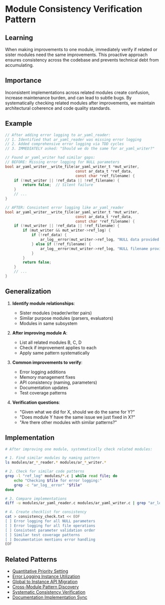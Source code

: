 # Module Consistency Verification Pattern

## Learning
When making improvements to one module, immediately verify if related or sister modules need the same improvements. This proactive approach ensures consistency across the codebase and prevents technical debt from accumulating.

## Importance
Inconsistent implementations across related modules create confusion, increase maintenance burden, and can lead to subtle bugs. By systematically checking related modules after improvements, we maintain architectural coherence and code quality standards.

## Example
```c
// After adding error logging to ar_yaml_reader:
// 1. Identified that ar_yaml_reader was missing error logging
// 2. Added comprehensive error logging via TDD cycles
// 3. IMMEDIATELY asked: "Should we do the same for ar_yaml_writer?"

// Found ar_yaml_writer had similar gaps:
// BEFORE: Missing error logging for NULL parameters
bool ar_yaml_writer__write_file(ar_yaml_writer_t *mut_writer, 
                                const ar_data_t *ref_data, 
                                const char *ref_filename) {
    if (!mut_writer || !ref_data || !ref_filename) {
        return false;  // Silent failure
    }
    // ...
}

// AFTER: Consistent error logging like ar_yaml_reader
bool ar_yaml_writer__write_file(ar_yaml_writer_t *mut_writer,
                                const ar_data_t *ref_data,
                                const char *ref_filename) {
    if (!mut_writer || !ref_data || !ref_filename) {
        if (mut_writer && mut_writer->ref_log) {
            if (!ref_data) {
                ar_log__error(mut_writer->ref_log, "NULL data provided to YAML writer");
            } else if (!ref_filename) {
                ar_log__error(mut_writer->ref_log, "NULL filename provided to YAML writer");
            }
        }
        return false;
    }
    // ...
}
```

## Generalization
1. **Identify module relationships**:
   - Sister modules (reader/writer pairs)
   - Similar purpose modules (parsers, evaluators)
   - Modules in same subsystem

2. **After improving module A**:
   - List all related modules B, C, D
   - Check if improvement applies to each
   - Apply same pattern systematically

3. **Common improvements to verify**:
   - Error logging additions
   - Memory management fixes
   - API consistency (naming, parameters)
   - Documentation updates
   - Test coverage patterns

4. **Verification questions**:
   - "Given what we did for X, should we do the same for Y?"
   - "Does module Y have the same issue we just fixed in X?"
   - "Are there other modules with similar patterns?"

## Implementation
```bash
# After improving one module, systematically check related modules:

# 1. Find similar modules by naming pattern
ls modules/ar_*_reader.* modules/ar_*_writer.*

# 2. Check for similar code patterns
grep -l "ref_log" modules/*.c | while read file; do
    echo "Checking $file for error logging:"
    grep -c "ar_log__error" "$file"
done

# 3. Compare implementations
diff -u modules/ar_yaml_reader.c modules/ar_yaml_writer.c | grep "ar_log__error"

# 4. Create checklist for consistency
cat > consistency_check.txt << EOF
[ ] Error logging for all NULL parameters
[ ] Error logging for all file operations
[ ] Consistent parameter validation order
[ ] Similar test coverage patterns
[ ] Documentation mentions error handling
EOF
```

## Related Patterns
- [Quantitative Priority Setting](quantitative-priority-setting.md)
- [Error Logging Instance Utilization](error-logging-instance-utilization.md)
- [Global to Instance API Migration](global-to-instance-api-migration.md)
- [Cross-Module Pattern Discovery](cross-method-pattern-discovery.md)
- [Systematic Consistency Verification](systematic-consistency-verification.md)
- [Documentation Implementation Sync](documentation-implementation-sync.md)